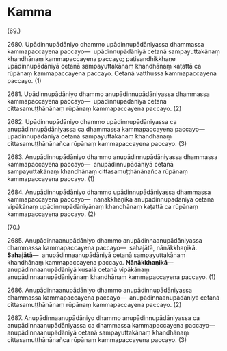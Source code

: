 # Kamma

(69.)

2680\. Upādinnupādāniyo dhammo upādinnupādāniyassa dhammassa kammapaccayena paccayo—  upādinnupādāniyā cetanā sampayuttakānaṃ khandhānaṃ kammapaccayena paccayo; paṭisandhikkhaṇe upādinnupādāniyā cetanā sampayuttakānaṃ khandhānaṃ kaṭattā ca rūpānaṃ kammapaccayena paccayo. Cetanā vatthussa kammapaccayena paccayo. (1)

2681\. Upādinnupādāniyo dhammo anupādinnupādāniyassa dhammassa kammapaccayena paccayo—  upādinnupādāniyā cetanā cittasamuṭṭhānānaṃ rūpānaṃ kammapaccayena paccayo. (2)

2682\. Upādinnupādāniyo dhammo upādinnupādāniyassa ca anupādinnupādāniyassa ca dhammassa kammapaccayena paccayo—  upādinnupādāniyā cetanā sampayuttakānaṃ khandhānaṃ cittasamuṭṭhānānañca rūpānaṃ kammapaccayena paccayo. (3)

2683\. Anupādinnupādāniyo dhammo anupādinnupādāniyassa dhammassa kammapaccayena paccayo—  anupādinnupādāniyā cetanā sampayuttakānaṃ khandhānaṃ cittasamuṭṭhānānañca rūpānaṃ kammapaccayena paccayo. (1)

2684\. Anupādinnupādāniyo dhammo upādinnupādāniyassa dhammassa kammapaccayena paccayo—  nānākkhaṇikā anupādinnupādāniyā cetanā vipākānaṃ upādinnupādāniyānaṃ khandhānaṃ kaṭattā ca rūpānaṃ kammapaccayena paccayo. (2)

(70.)

2685\. Anupādinnaanupādāniyo dhammo anupādinnaanupādāniyassa dhammassa kammapaccayena paccayo—  sahajātā, nānākkhaṇikā. **Sahajātā**—  anupādinnaanupādāniyā cetanā sampayuttakānaṃ khandhānaṃ kammapaccayena paccayo. **Nānākkhaṇikā**—  anupādinnaanupādāniyā kusalā cetanā vipākānaṃ anupādinnaanupādāniyānaṃ khandhānaṃ kammapaccayena paccayo. (1)

2686\. Anupādinnaanupādāniyo dhammo anupādinnupādāniyassa dhammassa kammapaccayena paccayo—  anupādinnaanupādāniyā cetanā cittasamuṭṭhānānaṃ rūpānaṃ kammapaccayena paccayo. (2)

2687\. Anupādinnaanupādāniyo dhammo anupādinnupādāniyassa ca anupādinnaanupādāniyassa ca dhammassa kammapaccayena paccayo—  anupādinnaanupādāniyā cetanā sampayuttakānaṃ khandhānaṃ cittasamuṭṭhānānañca rūpānaṃ kammapaccayena paccayo. (3)
